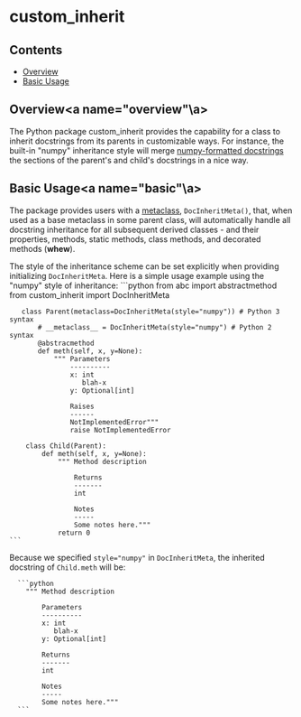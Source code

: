 # custom_inherit

## Contents
 - [Overview](#overview)
 - [Basic Usage](#basic)

## Overview<a name="overview"\a>
The Python package custom_inherit provides the capability for a class to inherit docstrings from its parents in customizable ways. For instance, the built-in "numpy" inheritance style will merge [numpy-formatted docstrings](https://github.com/numpy/numpy/blob/master/doc/HOWTO_DOCUMENT.rst.txt#docstring-standard)
the sections of the parent's and child's docstrings in a nice way.   

## Basic Usage<a name="basic"\a>
The package provides users with a [metaclass](https://docs.python.org/3/reference/datamodel.html#customizing-class-creation), `DocInheritMeta()`, that, when used as a base metaclass in some parent class, will automatically handle all docstring inheritance for all subsequent derived classes - and their properties, methods, static methods, class methods, and decorated methods (**whew**).

The style of the inheritance scheme can be set explicitly when providing initializing `DocInheritMeta`. Here is a simple usage example using the "numpy" style of inheritance:
    ```python
       from abc import abstractmethod
       from custom_inherit import DocInheritMeta

       class Parent(metaclass=DocInheritMeta(style="numpy")) # Python 3 syntax
           # __metaclass__ = DocInheritMeta(style="numpy") # Python 2 syntax
           @abstracmethod
           def meth(self, x, y=None):
               """ Parameters
                   ----------
                   x: int
                      blah-x
                   y: Optional[int]

                   Raises
                   ------
                   NotImplementedError"""
                   raise NotImplementedError

        class Child(Parent):
            def meth(self, x, y=None):
                """ Method description

                    Returns
                    -------
                    int

                    Notes
                    -----
                    Some notes here."""
                return 0
    ```
Because we specified `style="numpy"` in `DocInheritMeta`, the inherited docstring of `Child.meth` will be:

      ```python
        """ Method description

            Parameters
            ----------
            x: int
               blah-x
            y: Optional[int]

            Returns
            -------
            int

            Notes
            -----
            Some notes here."""
      ```
